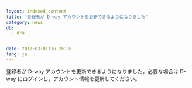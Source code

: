 ```yaml
---
layout: indexed_content
title: '登録者が D-way アカウントを更新できるようになりました'
category: news
db:
  - dra


date: 2012-03-01T16:39:38
lang: ja
---
```


登録者が D-way アカウントを更新できるようになりました。必要な場合は D-way にログインし，アカウント情報を更新してください。
